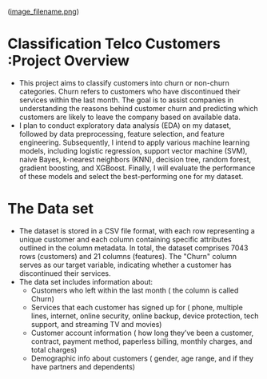 ([image_filename.png](subdirectory/https://github.com/germeengehad/Classification-Telco-Customers/blob/main/Telco-Improve-CX-Featured-Image_01-min.jpg))
# Classification Telco Customers :Project Overview
 - This project aims to classify customers into churn or non-churn categories. Churn refers to customers who have discontinued their services within the last month. The goal is to assist companies in understanding the reasons behind customer churn and predicting which customers are likely to leave the company based on available data.
- I plan to conduct exploratory data analysis (EDA) on my dataset, followed by data preprocessing, feature selection, and feature engineering. Subsequently, I intend to apply various machine learning models, including logistic regression, support vector machine (SVM), naive Bayes, k-nearest neighbors (KNN), decision tree, random forest, gradient boosting, and XGBoost. Finally, I will evaluate the performance of these models and select the best-performing one for my dataset.
# The Data set
- The dataset is stored in a CSV file format, with each row representing a unique customer and each column containing specific attributes outlined in the column metadata. In total, the dataset comprises 7043 rows (customers) and 21 columns (features). The "Churn" column serves as our target variable, indicating whether a customer has discontinued their services.
- The data set includes information about:
  -   Customers who left within the last month ( the column is called Churn)
  -  Services that each customer has signed up for ( phone, multiple lines, internet, online security, online backup, device protection, tech support, and streaming TV and movies)
  -  Customer account information ( how long they’ve been a customer, contract, payment method, paperless billing, monthly charges, and total charges)
  -  Demographic info about customers ( gender, age range, and if they have partners and dependents)
